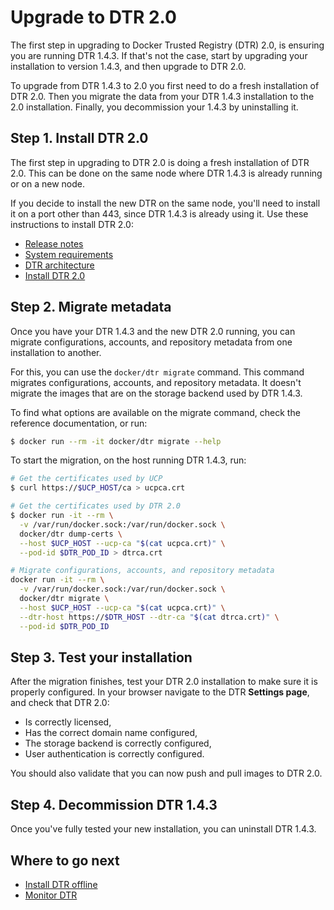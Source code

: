 <!--[metadata]>
+++
aliases = ["/docker-trusted-registry/install/upgrade/"]
title = "Upgrade to DTR 2.0"
description = "Learn how to upgrade your Docker Trusted Registry to the latest major release."
keywords = ["docker, dtr, upgrade, install"]
[menu.main]
parent="workw_dtr_install"
identifier="dtr_upgrade_major"
weight=40
+++
<![end-metadata]-->

# Upgrade to DTR 2.0

The first step in upgrading to Docker Trusted Registry (DTR) 2.0, is ensuring
you are running DTR 1.4.3. If that's not the case, start by upgrading your
installation to version 1.4.3, and then upgrade to DTR 2.0.

To upgrade from DTR 1.4.3 to 2.0 you first need to do a fresh installation of
DTR 2.0. Then you migrate the data from your DTR 1.4.3 installation to the 2.0
installation. Finally, you decommission your 1.4.3 by uninstalling it.

## Step 1. Install DTR 2.0

The first step in upgrading to DTR 2.0 is doing a fresh installation of DTR 2.0.
This can be done on the same node where DTR 1.4.3 is already running or on a
new node.

If you decide to install the new DTR on the same node, you'll need
to install it on a port other than 443, since DTR 1.4.3 is already using it.
Use these instructions to install DTR 2.0:

* [Release notes](../../release-notes/release-notes.md)
* [System requirements](../system-requirements.md)
* [DTR architecture](../../architecture.md)
* [Install DTR 2.0](../install-dtr.md)


## Step 2. Migrate metadata

Once you have your DTR 1.4.3 and the new DTR 2.0 running, you can migrate
configurations, accounts, and repository metadata from one installation to
another.

For this, you can use the `docker/dtr migrate` command. This command
migrates configurations, accounts, and repository metadata. It doesn't migrate
the images that are on the storage backend used by DTR 1.4.3.

To find what options are available on the migrate command, check the reference
documentation, or run:

```bash
$ docker run --rm -it docker/dtr migrate --help
```

To start the migration, on the host running DTR 1.4.3, run:

```bash
# Get the certificates used by UCP
$ curl https://$UCP_HOST/ca > ucpca.crt

# Get the certificates used by DTR 2.0
$ docker run -it --rm \
  -v /var/run/docker.sock:/var/run/docker.sock \
  docker/dtr dump-certs \
  --host $UCP_HOST --ucp-ca "$(cat ucpca.crt)" \
  --pod-id $DTR_POD_ID > dtrca.crt

# Migrate configurations, accounts, and repository metadata
docker run -it --rm \
  -v /var/run/docker.sock:/var/run/docker.sock \
  docker/dtr migrate \
  --host $UCP_HOST --ucp-ca "$(cat ucpca.crt)" \
  --dtr-host https://$DTR_HOST --dtr-ca "$(cat dtrca.crt)" \
  --pod-id $DTR_POD_ID
```

## Step 3. Test your installation

After the migration finishes, test your DTR 2.0 installation to make sure it is
properly configured.
In your browser navigate to the DTR **Settings page**, and check that DTR 2.0:

* Is correctly licensed,
* Has the correct domain name configured,
* The storage backend is correctly configured,
* User authentication is correctly configured.

You should also validate that you can now push and pull images to DTR 2.0.

## Step 4. Decommission DTR 1.4.3

Once you've fully tested your new installation, you can uninstall DTR 1.4.3.

<!-- TODO: include instructions on how to uninstall -->

## Where to go next

* [Install DTR offline](../install-dtr-offline.md)
* [Monitor DTR](../../monitor-troubleshoot/monitor.md)
